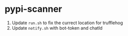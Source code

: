 # pypi-scanner



1. Update `run.sh` to fix the currect location for trufflehog
2. Update `notify.sh` with bot-token and chatId
